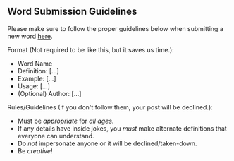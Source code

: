 ## Word Submission Guidelines

Please make sure to follow the proper guidelines below when submitting a new word [here](https://forms.gle/WCmRCXVcfHsLTgZ1A).

Format (Not required to be like this, but it saves us time.):

- Word Name
- Definition: [...]
- Example: [...]
- Usage: [...]
- (Optional) Author: [...]

Rules/Guidelines (If you don't follow them, your post will be declined.):

- Must be *appropriate* for *all ages*.
- If any details have inside jokes, you *must* make alternate definitions that everyone can understand.
- Do *not* impersonate anyone or it will be declined/taken-down.
- Be *creative*!
